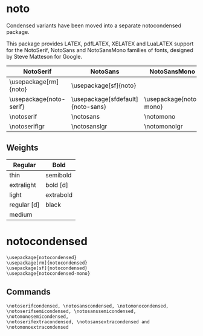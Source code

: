 # noto

Condensed variants have been moved into a separate notocondensed package.

This package provides LATEX, pdfLATEX, XELATEX and LuaLATEX support for the NotoSerif, NotoSans and NotoSansMono families of fonts, designed by Steve Matteson for Google.


| NotoSerif               | NotoSans                          | NotoSansMono           |
| ----------------------- | --------------------------------- | ---------------------- |
| \usepackage[rm]{noto}   | \usepackage[sf]{noto}             |                        |
| \usepackage{noto-serif} | \usepackage[sfdefault]{noto-sans} | \usepackage{noto-mono} |
| \notoserif              | \notosans                         | \notomono              |
| \notoseriflgr           | \notosanslgr                      | \notomonolgr           |


## Weights

| Regular     | Bold      |
| ----------- | --------- |
| thin        | semibold  |
| extralight  | bold [d]  |
| light       | extrabold |
| regular [d] | black     |
| medium      |           |


# notocondensed

```
\usepackage{notocondensed}
\usepackage[rm]{notocondensed}
\usepackage[sf]{notocondensed} 
\usepackage{notocondensed-mono}
```

## Commands 
```
\notoserifcondensed, \notosanscondensed, \notomonocondensed, 
\notoserifsemicondensed, \notosanssemicondensed, \notomonosemicondensed,
\notoserifextracondensed, \notosansextracondensed and \notomonoextracondensed 
```